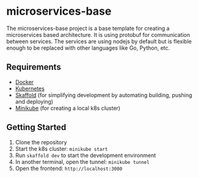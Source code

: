 # microservices-base

The microservices-base project is a base template for creating a microservices based architecture.
It is using protobuf for communication between services. The services are using nodejs by default
but is flexible enough to be replaced with other languages like Go, Python, etc.

## Requirements

- [Docker](https://docs.docker.com/get-docker/)
- [Kubernetes](https://kubernetes.io/)
- [Skaffold](https://skaffold.dev/) (for simplifying development by automating building, pushing and deploying)
- [Minikube](https://minikube.sigs.k8s.io/docs/) (for creating a local k8s cluster)

## Getting Started

1. Clone the repository
2. Start the k8s cluster: `minikube start`
3. Run `skaffold dev` to start the development environment
4. In another terminal, open the tunnel: `minikube tunnel`
5. Open the frontend: `http://localhost:3000`

